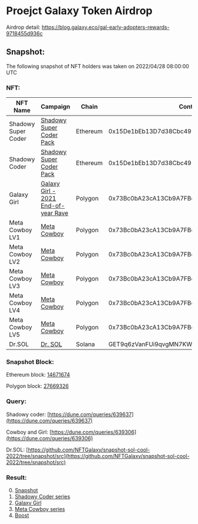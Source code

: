 # Proejct Galaxy Token Airdrop
Airdrop detail: https://blog.galaxy.eco/gal-early-adopters-rewards-9718455d936c


## Snapshot:
The following snapshot of NFT holders was taken on 2022/04/28 08:00:00 UTC

### NFT:

| NFT Name        | Campaign   |  Chain  |  Contract  |  Contract Type|  GAL  |
| --------   | -----  | ----  | ----  | ----  | ----  |
| Shadowy Super Coder     | [Shadowy Super Coder Pack](https://galaxy.eco/galaxy/campaign/GCxMoUUmZu) |   Ethereum     |  0x15De1bEb13D7d38Cbc493D3ecbC0c7650E715C22  |  ERC1155  |  200  |
| Shadowy Coder     | [Shadowy Super Coder Pack](https://galaxy.eco/galaxy/campaign/GCxMoUUmZu) |   Ethereum     |  0x15De1bEb13D7d38Cbc493D3ecbC0c7650E715C22  |  ERC1155  |  100  |
| Galaxy Girl     | [Galaxy Girl - 2021 End-of-year Rave](https://galaxy.eco/galaxy/campaign/GCts8UUAPJ) |   Polygon     |  0x73Bc0bA23cA13Cb9A7FBeda5F661562EF985155E  |  ERC721  |  250  |
| Meta Cowboy LV1     | [Meta Cowboy](https://galaxy.eco/galaxy/campaign/GCMDXUUhhb) |   Polygon     |  0x73Bc0bA23cA13Cb9A7FBeda5F661562EF985155E  |  ERC721  |  200  |
| Meta Cowboy LV2     | [Meta Cowboy](https://galaxy.eco/galaxy/campaign/GCMDXUUhhb) |   Polygon     |  0x73Bc0bA23cA13Cb9A7FBeda5F661562EF985155E  |  ERC721  |  200  |
| Meta Cowboy LV3     | [Meta Cowboy](https://galaxy.eco/galaxy/campaign/GCMDXUUhhb) |   Polygon     |  0x73Bc0bA23cA13Cb9A7FBeda5F661562EF985155E  |  ERC721  |  200  |
| Meta Cowboy LV4     | [Meta Cowboy](https://galaxy.eco/galaxy/campaign/GCMDXUUhhb) |   Polygon     |  0x73Bc0bA23cA13Cb9A7FBeda5F661562EF985155E  |  ERC721  |  200  |
| Meta Cowboy LV5     | [Meta Cowboy](https://galaxy.eco/galaxy/campaign/GCMDXUUhhb) |   Polygon     |  0x73Bc0bA23cA13Cb9A7FBeda5F661562EF985155E  |  ERC721  |  200  |
| Dr.SOL     | [Dr. SOL](https://galaxy.eco/solana/campaign/GCe4SUUhRz) |   Solana     |  GET9q6zVanFUi9qvgMN7KWrucVg56RRZt2Upe3pMbWwq  |  -  |  30  |


### Snapshot Block:

Ethereum block: [14671674](https://etherscan.io/block/14671674)

Polygon block: [27669326](https://polygonscan.com/block/27669326)


### Query:

Shadowy coder:  [https://dune.com/queries/639637](https://dune.com/queries/639637)

Cowboy and Girl: [https://dune.com/queries/639306](https://dune.com/queries/639306)

Dr.SOL: [https://github.com/NFTGalaxy/snapshot-sol-cool-2022/tree/snapshot/src](https://github.com/NFTGalaxy/snapshot-sol-cool-2022/tree/snapshot/src)



### Result:

0. [Snapshot](snapshot/snapshot.csv)
1. [Shadowy Coder series](snapshot/shadowy-coder.csv)
2. [Galaxy Girl](snapshot/galaxy-girl.csv)
3. [Meta Cowboy series](snapshot/meta-cowboy.csv)
4. [Boost](snapshot/boost.csv)